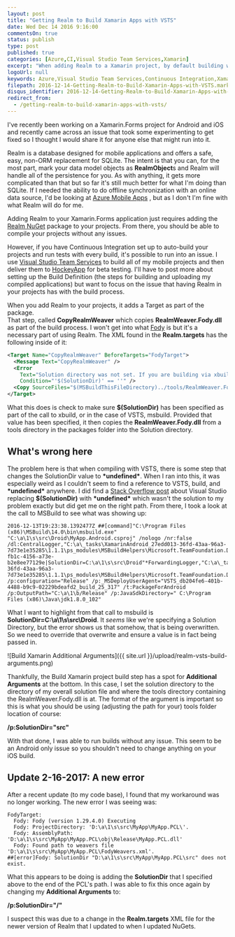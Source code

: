 ```yaml
---
layout: post
title: "Getting Realm to Build Xamarin Apps with VSTS"
date: Wed Dec 14 2016 9:16:00
commentsOn: true
status: publish
type: post
published: true
categories: [Azure,CI,Visual Studio Team Services,Xamarin]
excerpt: "When adding Realm to a Xamarin project, by default building with Visual Studio Team Services is broken.  This post will explain how to get it to work."
logoUrl: null
keywords: Azure,Visual Studio Team Services,Continuous Integration,Xamarin,Realm
filepath: 2016-12-14-Getting-Realm-to-Build-Xamarin-Apps-with-VSTS.markdown
disqus_identifier: 2016-12-14-Getting-Realm-to-Build-Xamarin-Apps-with-VSTS
redirect_from: 
  - /getting-realm-to-build-xamarin-apps-with-vsts/
---
```


I've recently been working on a Xamarin.Forms project for Android and 
iOS and recently came across an issue that took some experimenting to get
fixed so I thought I would share it for anyone else that might run into it.

Realm is a database designed for mobile applications and offers a safe,
easy, non-ORM replacement for SQLite.  The intent is that you can, for the
most part, mark your data model objects as **RealmObject**s and Realm 
will handle all of the persistence for you.  As with anything, it gets
more complicated than that but so far it's still much better for what
I'm doing than SQLite.  If I needed the ability to do offline synchronization
with an online data source, I'd be looking at [Azure Mobile Apps](https://azure.microsoft.com/en-us/services/app-service/mobile/)
, but as I don't I'm fine with what Realm will do for me.

Adding Realm to your Xamarin.Forms application just requires adding the 
[Realm NuGet](https://www.nuget.org/packages/Realm/) package to your projects.
From there, you should be able to compile your projects without any issues.

However, if you have Continuous Integration set up to auto-build your projects
and run tests with every build, it's possible to run into an issue.  I use
[Visual Studio Team Services](https://www.visualstudio.com/team-services/) to
build all of my mobile projects and then deliver them to [HockeyApp](http://hockeyapp.net)
for beta testing.  I'll have to post more about setting up the Build Definition
(the steps for building and uploading my compiled applications) but want to 
focus on the issue that having Realm in your projects has with the build
process.

When you add Realm to your projects, it adds a Target as part of the package.  
That step, called **CopyRealmWeaver** which copies **RealmWeaver.Fody.dll** as
part of the build process.  I won't get into what [Fody](https://github.com/Fody/Fody)
is but it's a necessary part of using Realm.  The XML found in the **Realm.targets**
has the following inside of it:  

```xml
<Target Name="CopyRealmWeaver" BeforeTargets="FodyTarget">
  <Message Text="CopyRealmWeaver" />
  <Error 
    Text="Solution directory was not set. If you are building via xbuild, specify by adding a /p:SolutionDir=/path/to/solution/folder argument. See github.com/realm/realm-dotnet/issues/656"
    Condition="'$(SolutionDir)' == ''" />
  <Copy SourceFiles="$(MSBuildThisFileDirectory)../tools/RealmWeaver.Fody.dll" DestinationFolder="$(SolutionDir)/Tools" />
</Target>
```

What this does is check to make sure **$(SolutionDir)** has been specified
as part of the call to xbuild, or in the case of VSTS, msbuild.  Provided that
value has been specified, it then copies the **RealmWeaver.Fody.dll** from a tools
directory in the packages folder into the Solution directory.

## What's wrong here

The problem here is that when compiling with VSTS, there is some step that changes
the SolutionDir value to **\*undefined\***.  When I ran into this, it was 
especially weird as I couldn't seem to find a reference to VSTS, build, and
**\*undefined\*** anywhere.  I did find a [Stack Overflow post](http://stackoverflow.com/questions/635346/prebuild-event-in-visual-studio-replacing-solutiondir-with-undefined) 
about Visual Studio replacing **$(SolutionDir)** with **\*undefined\*** which
wasn't the solution to my problem exactly but did get me on the right path.  From there, 
I took a look at the call to MSBuild to see what was showing up:

```
2016-12-13T19:23:38.1392477Z ##[command]"C:\Program Files (x86)\MSBuild\14.0\bin\msbuild.exe" "C:\a\1\s\src\Droid\MyApp.Android.csproj" /nologo /nr:false /dl:CentralLogger,"C:\a\_tasks\XamarinAndroid_27edd013-36fd-43aa-96a3-7d73e1e35285\1.1.1\ps_modules\MSBuildHelpers\Microsoft.TeamFoundation.DistributedTask.MSBuild.Logger.dll";"RootDetailId=39592de0-fb1c-4156-a73e-b2e8ee77129e|SolutionDir=C:\a\1\s\src\Droid"*ForwardingLogger,"C:\a\_tasks\XamarinAndroid_27edd013-36fd-43aa-96a3-7d73e1e35285\1.1.1\ps_modules\MSBuildHelpers\Microsoft.TeamFoundation.DistributedTask.MSBuild.Logger.dll"  /p:configuration="Release" /p:_MSDeployUserAgent="VSTS_db204fe6-401b-4488-b9c9-02229bdeafd2_build_25_317" /t:PackageForAndroid /p:OutputPath="C:\a\1\b/Release" /p:JavaSdkDirectory=" C:\Program Files (x86)\Java\jdk1.8.0_102"
```

What I want to highlight from that call to msbuild is **SolutionDir=C:\a\1\s\src\Droid**.  It 
*seems* like we're specifying a Solution Directory, but the error shows us that somehow,
that is being overwritten.  So we need to override that overwrite and ensure a value
is in fact being passed in. 

![Build Xamarin Additional Arguments]({{ site.url }}/upload/realm-vsts-build-arguments.png)

Thankfully, the Build Xamarin project build step has a spot for **Additional Arguments** at
the bottom.  In this case, I set the solution directory to the directory of my overall solution
file and where the tools directory containing the RealmWeaver.Fody.dll is at.  The format
of the argument is important so this is what you should be using (adjusting the path for your)
tools folder location of course:

**/p:SolutionDir="src"**

With that done, I was able to run builds without any issue.  This seem to be an Android only
issue so you shouldn't need to change anything on your iOS build.  

## Update 2-16-2017: A new error

After a recent update (to my code base), I found that my workaround was no longer working.  The new error I was seeing was:

```
FodyTarget:
  Fody: Fody (version 1.29.4.0) Executing
  Fody: ProjectDirectory: 'D:\a\1\s\src\MyApp\MyApp.PCL\'.
  Fody: AssemblyPath: 'D:\a\1\s\src\MyApp\MyApp.PCL\obj\Release\MyApp.PCL.dll'
  Fody: Found path to weavers file 'D:\a\1\s\src\MyApp\MyApp.PCL\FodyWeavers.xml'.
##[error]Fody: SolutionDir "D:\a\1\s\src\MyApp\MyApp.PCL\src" does not exist.
```

What this appears to be doing is adding the **SolutionDir** that I specified above to the end of the PCL's path.  I was able to fix this once again by changing my **Additional Arguments** to:

**/p:SolutionDir="/"**

I suspect this was due to a change in the **Realm.targets** XML file for the newer version of Realm that I updated to when I updated NuGets.